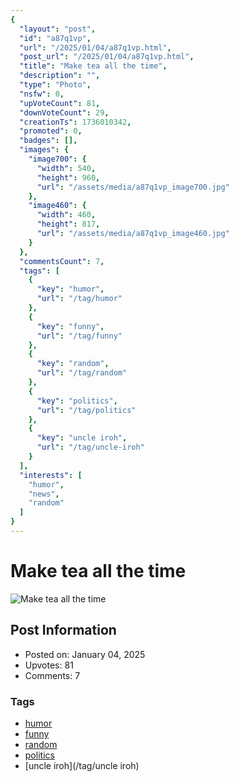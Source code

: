 ```yaml
---
{
  "layout": "post",
  "id": "a87q1vp",
  "url": "/2025/01/04/a87q1vp.html",
  "post_url": "/2025/01/04/a87q1vp.html",
  "title": "Make tea all the time",
  "description": "",
  "type": "Photo",
  "nsfw": 0,
  "upVoteCount": 81,
  "downVoteCount": 29,
  "creationTs": 1736010342,
  "promoted": 0,
  "badges": [],
  "images": {
    "image700": {
      "width": 540,
      "height": 960,
      "url": "/assets/media/a87q1vp_image700.jpg"
    },
    "image460": {
      "width": 460,
      "height": 817,
      "url": "/assets/media/a87q1vp_image460.jpg"
    }
  },
  "commentsCount": 7,
  "tags": [
    {
      "key": "humor",
      "url": "/tag/humor"
    },
    {
      "key": "funny",
      "url": "/tag/funny"
    },
    {
      "key": "random",
      "url": "/tag/random"
    },
    {
      "key": "politics",
      "url": "/tag/politics"
    },
    {
      "key": "uncle iroh",
      "url": "/tag/uncle-iroh"
    }
  ],
  "interests": [
    "humor",
    "news",
    "random"
  ]
}
---
```


# Make tea all the time

![Make tea all the time](/assets/media/a87q1vp_image700.jpg)

## Post Information

- Posted on: January 04, 2025
- Upvotes: 81
- Comments: 7

### Tags

- [humor](/tag/humor)
- [funny](/tag/funny)
- [random](/tag/random)
- [politics](/tag/politics)
- [uncle iroh](/tag/uncle iroh)
